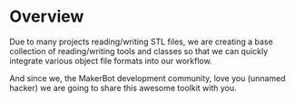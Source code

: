 # Overview
Due to many projects reading/writing STL files, we are creating a base collection of reading/writing tools and classes so that we can quickly integrate various object file formats into our workflow.

And since we, the MakerBot development community, love you (unnamed hacker) we are going to share this awesome toolkit with you.


